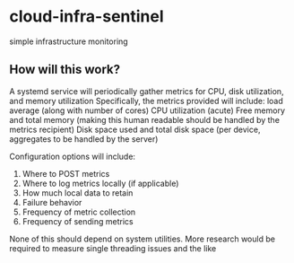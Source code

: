 # cloud-infra-sentinel
simple infrastructure monitoring

## How will this work?
A systemd service will periodically gather metrics for CPU, disk utilization, and memory utilization
Specifically, the metrics provided will include:
load average (along with  number of cores)
CPU utilization (acute)
Free memory and total memory (making this human readable should be handled by the metrics recipient)
Disk space used and total disk space (per device, aggregates to be handled by the server)


Configuration options will include:
1) Where to POST metrics
2) Where to log metrics locally (if applicable)
3) How much local data to retain
4) Failure behavior
5) Frequency of metric collection
6) Frequency of sending metrics

None of this should depend on system utilities. More research would be required to measure single threading issues and the like
